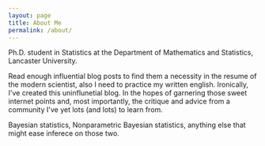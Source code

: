 ```yaml
---
layout: page
title: About Me
permalink: /about/
---
```


Ph.D. student in Statistics at the Department of Mathematics and Statistics, Lancaster University.

Read enough influential blog posts to find them a necessity in the resume of the modern scientist, also I need to practice my written english. Ironically, I've created this uninflunetial blog. In the hopes of garnering those sweet internet points and, most importantly, the critique and advice from a community I've yet lots (and lots) to learn from. 

Bayesian statistics, Nonparametric Bayesian statistics, anything else that might ease inferece on those two.
